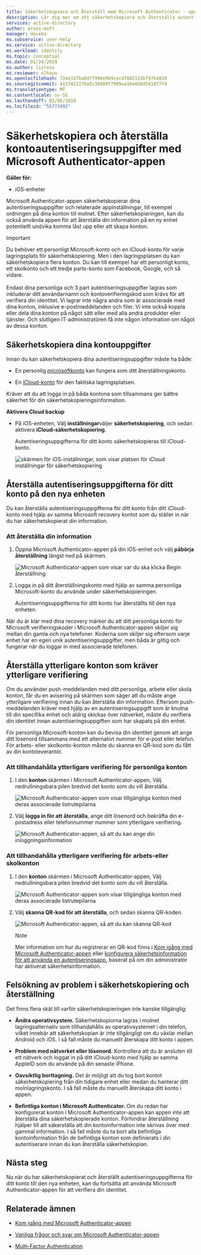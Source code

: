 ```yaml
---
title: Säkerhetskopiera och Återställ med Microsoft Authenticator - app i Azure Active Directory | Microsoft Docs
description: Lär dig mer om att säkerhetskopiera och återställa autentiseringsuppgifterna för ditt konto, med hjälp av Microsoft Authenticator-appen.
services: active-directory
author: eross-msft
manager: daveba
ms.subservice: user-help
ms.service: active-directory
ms.workload: identity
ms.topic: conceptual
ms.date: 01/24/2019
ms.author: lizross
ms.reviewer: olhaun
ms.openlocfilehash: 734e337ba8dff996e9b9cecd7602115bf97b4810
ms.sourcegitcommit: 415742227ba5c3b089f7909aa16e0d8d5418f7fd
ms.translationtype: MT
ms.contentlocale: sv-SE
ms.lasthandoff: 02/06/2019
ms.locfileid: "55773992"
---
```

# <a name="backup-and-recover-account-credentials-with-the-microsoft-authenticator-app"></a>Säkerhetskopiera och återställa kontoautentiseringsuppgifter med Microsoft Authenticator-appen

**Gäller för:**

- iOS-enheter

Microsoft Authenticator-appen säkerhetskopierar dina autentiseringsuppgifter och relaterade appinställningar, till exempel ordningen på dina konton till molnet. Efter säkerhetskopieringen, kan du också använda appen för att återställa din information på en ny enhet potentiellt undvika komma låst upp eller att skapa konton.

>[!IMPORTANT]
> Du behöver ett personligt Microsoft-konto och en iCloud-konto för varje lagringsplats för säkerhetskopiering. Men i den lagringsplatsen du kan säkerhetskopiera flera konton. Du kan till exempel har ett personligt konto, ett skolkonto och ett tredje parts-konto som Facebook, Google, och så vidare.<br><br>Endast dina personliga och 3 part autentiseringsuppgifter lagras som inkluderar ditt användarnamn och kontoverifieringskod som krävs för att verifiera din identitet. Vi lagrar inte några andra som är associerade med dina konton, inklusive e-postmeddelanden och filer. Vi inte också koppla eller dela dina konton på något sätt eller med alla andra produkter eller tjänster. Och slutligen IT-administratören få inte någon information om något av dessa konton.

## <a name="back-up-your-account-credentials"></a>Säkerhetskopiera dina kontouppgifter
Innan du kan säkerhetskopiera dina autentiseringsuppgifter måste ha både:

- En personlig [microsoftkonto](https://account.microsoft.com/account) kan fungera som ditt återställningskonto.

- En [iCloud-konto](https://www.icloud.com/) för den faktiska lagringsplatsen. 

Kräver att du att logga in på båda kontona som tillsammans ger bättre säkerhet för din säkerhetskopieringsinformation.

**Aktivera Cloud backup**
-   På iOS-enheten, Välj **inställningar**väljer **säkerhetskopiering**, och sedan aktivera **iCloud-säkerhetskopiering**.

    Autentiseringsuppgifterna för ditt konto säkerhetskopieras till iCloud-konto.

    ![skärmen för iOS-inställningar, som visar platsen för iCloud inställningar för säkerhetskopiering](./media/user-help-auth-app-backup-recovery/backup-and-recovery-turn-on.png)

## <a name="recover-your-account-credentials-on-your-new-device"></a>Återställa autentiseringsuppgifterna för ditt konto på den nya enheten
Du kan återställa autentiseringsuppgifterna för ditt konto från ditt iCloud-konto med hjälp av samma Microsoft recovery kontot som du ställer in när du har säkerhetskopierat din information.

### <a name="to-recover-your-information"></a>Att återställa din information
1.  Öppna Microsoft Authenticator-appen på din iOS-enhet och välj **påbörja återställning** längst ned på skärmen.

    ![Microsoft Authenticator-appen som visar var du ska klicka Begin återställning](./media/user-help-auth-app-backup-recovery/backup-and-recovery-begin-recovery.png)

2.  Logga in på ditt återställningskonto med hjälp av samma personliga Microsoft-konto du använde under säkerhetskopieringen.

    Autentiseringsuppgifterna för ditt konto har återställts till den nya enheten.

När du är klar med dina recovery märker du att ditt personliga konto för Microsoft verifieringskoder i Microsoft Authenticator-appen skiljer sig mellan din gamla och nya telefoner. Koderna som skiljer sig eftersom varje enhet har en egen unik autentiseringsuppgifter, men båda är giltig och fungerar när du loggar in med associerade telefonen.

## <a name="recover-additional-accounts-requiring-more-verification"></a>Återställa ytterligare konton som kräver ytterligare verifiering
Om du använder push-meddelanden med ditt personliga, arbete eller skola konton, får du en avisering på skärmen som säger att du måste ange ytterligare verifiering innan du kan återställa din information. Eftersom push-meddelanden kräver med hjälp av en autentiseringsuppgift som är knutna till din specifika enhet och aldrig skickas över nätverket, måste du verifiera din identitet innan autentiseringsuppgiften som har skapats på din enhet.

För personliga Microsoft-konton kan du bevisa din identitet genom att ange ditt lösenord tillsammans med ett alternativt nummer för e-post eller telefon. För arbets- eller skolkonto-konton måste du skanna en QR-kod som du fått av din kontoleverantör.

### <a name="to-provide-additional-verification-for-personal-accounts"></a>Att tillhandahålla ytterligare verifiering för personliga konton
1.  I den **konton** skärmen i Microsoft Authenticator-appen, Välj nedrullningsbara pilen bredvid det konto som du vill återställa.

    ![Microsoft Authenticator-appen som visar tillgängliga konton med deras associerade listrutepilarna](./media/user-help-auth-app-backup-recovery/backup-and-recovery-arrow.png)

2.  Välj **logga in för att återställa**, ange ditt lösenord och bekräfta din e-postadress eller telefonnummer nummer som ytterligare verifiering.

    ![Microsoft Authenticator-appen, så att du kan ange din inloggningsinformation](./media/user-help-auth-app-backup-recovery/backup-and-recovery-sign-in.png)

### <a name="to-provide-additional-verification-for-work-or-school-accounts"></a>Att tillhandahålla ytterligare verifiering för arbets-eller skolkonton
1.  I den **konton** skärmen i Microsoft Authenticator-appen, Välj nedrullningsbara pilen bredvid det konto som du vill återställa.

    ![Microsoft Authenticator-appen som visar tillgängliga konton med deras associerade listrutepilarna](./media/user-help-auth-app-backup-recovery/backup-and-recovery-additional-accts.png)

2.  Välj **skanna QR-kod för att återställa**, och sedan skanna QR-koden.

    ![Microsoft Authenticator-appen, så att du kan skanna QR-kod](./media/user-help-auth-app-backup-recovery/backup-and-recovery-scan-qr-code.png)

    >[!NOTE]
    >Mer information om hur du registrerar en QR-kod finns i [Kom igång med Microsoft Authenticator-appen](https://docs.microsoft.com/azure/active-directory/user-help/user-help-auth-app-download-install#add-accounts-to-the-app) eller [konfigurera säkerhetsinformation för att använda en autentiseringsapp](https://docs.microsoft.com/azure/active-directory/user-help/security-info-setup-auth-app#to-use-the-microsoft-authenticator-app), baserat på om din administratör har aktiverat säkerhetsinformation.

## <a name="troubleshooting-backup-and-recovery-problems"></a>Felsökning av problem i säkerhetskopiering och återställning
Det finns flera skäl till varför säkerhetskopieringen inte kanske tillgänglig:

-   **Ändra operativsystem.** Säkerhetskopiorna lagras i molnet lagringsalternativ som tillhandahålls av operativsystemet i din telefon, vilket innebär att säkerhetskopian är inte tillgängligt om du växlar mellan Android och iOS. I så fall måste du manuellt återskapa ditt konto i appen.

-   **Problem med nätverket eller lösenord.** Kontrollera att du är ansluten till ett nätverk och loggat in på ditt iCloud-konto med hjälp av samma AppleID som du använde på din senaste iPhone.

-   **Oavsiktlig borttagning.** Det är möjligt att du tog bort kontot säkerhetskopiering från din tidigare enhet eller medan du hanterar ditt molnlagringskonto. I så fall måste du manuellt återskapa ditt konto i appen.

-   **Befintliga konton i Microsoft Authenticator.** Om du redan har konfigurerat konton i Microsoft Authenticator-appen kan appen inte att återställa dina säkerhetskopierade konton. Förhindrar återställning hjälper till att säkerställa att din kontoinformation inte skrivas över med gammal information. I så fall måste du ta bort alla befintliga kontoinformation från de befintliga konton som definierats i din autentiserare innan du kan återställa säkerhetskopian.

## <a name="next-steps"></a>Nästa steg
Nu när du har säkerhetskopierat och återställt autentiseringsuppgifterna för ditt konto till den nya enheten, kan du fortsätta att använda Microsoft Authenticator-appen för att verifiera din identitet.

## <a name="related-topics"></a>Relaterade ämnen
- [Kom igång med Microsoft Authenticator-appen](user-help-auth-app-download-install.md)  
- [Vanliga frågor och svar om Microsoft Authenticator-appen](user-help-auth-app-faq.md)

- [Multi-Factor Authentication](https://docs.microsoft.com/azure/multi-factor-authentication/)
